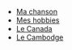 * [ Ma chanson](https://github.com/speedosfr/LECOMTE-Notation/blob/master/Chanson.md)
* [ Mes hobbies](https://github.com/speedosfr/LECOMTE-Notation/blob/master/Hobbies.md)
* [ Le Canada](https://github.com/speedosfr/LECOMTE-Notation/blob/master/Pays/Canada.md)
* [ Le Cambodge](https://github.com/speedosfr/LECOMTE-Notation/blob/master/Pays/Cambodge.md)

